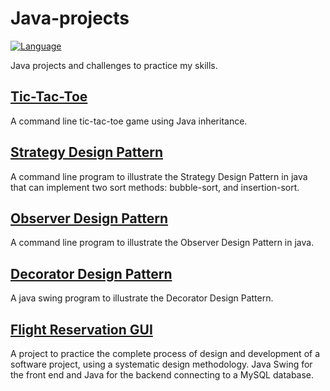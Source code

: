 # Java-projects

[![Language](https://img.shields.io/badge/language-Java-blue.svg)](https://www.java.com/)

Java projects and challenges to practice my skills.

## [Tic-Tac-Toe](https://github.com/jennbushey/Java-projects/tree/main/tic-tac-toe)

A command line tic-tac-toe game using Java inheritance.

## [Strategy Design Pattern](https://github.com/jennbushey/Java-projects/tree/main/strategy-design-pattern)

A command line program to illustrate the Strategy Design Pattern in java that can implement two sort methods: bubble-sort, and insertion-sort.

## [Observer Design Pattern](https://github.com/jennbushey/Java-projects/tree/main/observer-design-pattern)

A command line program to illustrate the Observer Design Pattern in java.

## [Decorator Design Pattern](https://github.com/jennbushey/Java-projects/tree/main/decorator-design-pattern)

A java swing program to illustrate the Decorator Design Pattern.

## [Flight Reservation GUI](https://github.com/jennbushey/Java-projects/tree/main/flight-reservation-gui)

A project to practice the complete process of design and development of a software project, using a systematic design methodology. Java Swing for the front end and Java for the backend connecting to a MySQL database.
